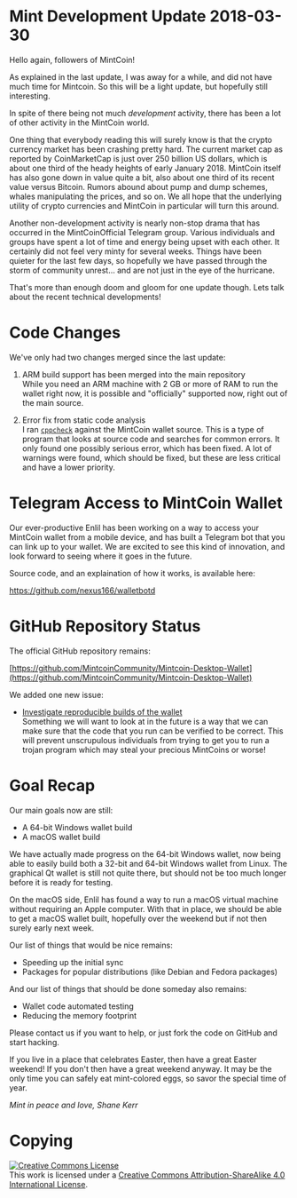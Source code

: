 # Mint Development Update 2018-03-30

Hello again, followers of MintCoin!

As explained in the last update, I was away for a while, and did not
have much time for Mintcoin. So this will be a light update, but
hopefully still interesting.

In spite of there being not much _development_ activity, there has
been a lot of other activity in the MintCoin world.

One thing that everybody reading this will surely know is that the
crypto currency market has been crashing pretty hard. The current
market cap as reported by CoinMarketCap is just over 250 billion US
dollars, which is about one third of the heady heights of early
January 2018. MintCoin itself has also gone down in value quite a bit,
also about one third of its recent value versus Bitcoin. Rumors abound
about pump and dump schemes, whales manipulating the prices, and so
on. We all hope that the underlying utility of crypto currencies and
MintCoin in particular will turn this around.

Another non-development activity is nearly non-stop drama that has
occurred in the MintCoinOfficial Telegram group. Various individuals
and groups have spent a lot of time and energy being upset with each
other. It certainly did not feel very minty for several weeks. Things
have been quieter for the last few days, so hopefully we have passed
through the storm of community unrest... and are not just in the eye
of the hurricane.

That's more than enough doom and gloom for one update though. Lets
talk about the recent technical developments!

# Code Changes 

We've only had two changes merged since the last update:

1. ARM build support has been merged into the main repository  
   While you need an ARM machine with 2 GB or more of RAM to run the
   wallet right now, it is possible and "officially" supported now,
   right out of the main source.

2. Error fix from static code analysis  
   I ran [`cppcheck`](http://cppcheck.sourceforge.net/) against the
   MintCoin wallet source. This is a type of program that looks at
   source code and searches for common errors. It only found one
   possibly serious error, which has been fixed. A lot of warnings
   were found, which should be fixed, but these are less critical and
   have a lower priority.

# Telegram Access to MintCoin Wallet

Our ever-productive Enlil has been working on a way to access your
MintCoin wallet from a mobile device, and has built a Telegram bot
that you can link up to your wallet. We are excited to see this kind
of innovation, and look forward to seeing where it goes in the future.

Source code, and an explaination of how it works, is available here:

https://github.com/nexus166/walletbotd

# GitHub Repository Status

The official GitHub repository remains:

[https://github.com/MintcoinCommunity/Mintcoin-Desktop-Wallet](https://github.com/MintcoinCommunity/Mintcoin-Desktop-Wallet)

We added one new issue:

* [Investigate reproducible builds of the wallet](https://github.com/MintcoinCommunity/Mintcoin-Desktop-Wallet/issues/46)  
  Something we will want to look at in the future is a way that we can
  make sure that the code that you run can be verified to be correct.
  This will prevent unscrupulous individuals from trying to get you to
  run a trojan program which may steal your precious MintCoins or
  worse!

# Goal Recap

Our main goals now are still:

* A 64-bit Windows wallet build
* A macOS wallet build

We have actually made progress on the 64-bit Windows wallet, now being
able to easily build both a 32-bit and 64-bit Windows wallet from
Linux. The graphical Qt wallet is still not quite there, but should
not be too much longer before it is ready for testing.

On the macOS side, Enlil has found a way to run a macOS virtual
machine without requiring an Apple computer. With that in place, we
should be able to get a macOS wallet built, hopefully over the weekend
but if not then surely early next week.

Our list of things that would be nice remains:

* Speeding up the initial sync
* Packages for popular distributions (like Debian and Fedora packages)

And our list of things that should be done someday also remains:

* Wallet code automated testing
* Reducing the memory footprint

Please contact us if you want to help, or just fork the code on GitHub
and start hacking.

If you live in a place that celebrates Easter, then have a great
Easter weekend! If you don't then have a great weekend anyway. It may
be the only time you can safely eat mint-colored eggs, so savor the
special time of year.

_Mint in peace and love,
Shane Kerr_

# Copying

<a rel="license" href="http://creativecommons.org/licenses/by-sa/4.0/"><img alt="Creative Commons License" style="border-width:0" src="https://i.creativecommons.org/l/by-sa/4.0/88x31.png" /></a><br />This work is licensed under a <a rel="license" href="http://creativecommons.org/licenses/by-sa/4.0/">Creative Commons Attribution-ShareAlike 4.0 International License</a>.
